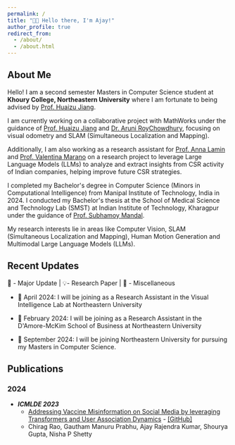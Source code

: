 ```yaml
---
permalink: /
title: "👋🏽 Hello there, I'm Ajay!"
author_profile: true
redirect_from:
  - /about/
  - /about.html
---
```


## About Me

Hello! I am a second semester Masters in Computer Science student at **Khoury College, Northeastern University** where I am fortunate to being advised by [Prof. Huaizu Jiang](https://jianghz.me/). 

I am currently working on a collaborative project with MathWorks under the guidance of [Prof. Huaizu Jiang](https://jianghz.me/) and [Dr. Aruni RoyChowdhury](https://arunirc.github.io/about/), focusing on visual odometry and SLAM (Simultaneous Localization and Mapping).

Additionally, I am also working as a research assistant for [Prof. Anna Lamin](https://damore-mckim.northeastern.edu/people/anna-lamin/) and [Prof. Valentina Marano](https://damore-mckim.northeastern.edu/people/valentina-marano/) on a research project to leverage Large Language Models (LLMs) to analyze and extract insights from CSR activity of Indian companies, helping improve future CSR strategies.

I completed my Bachelor's degree in Computer Science (Minors in Computational Intelligence) from Manipal Institute of
Technology, India in 2024. I conducted my Bachelor's thesis at the School of Medical
Science and Technology Lab (SMST) at
Indian Institute of Technology, Kharagpur under the guidance
of [Prof. Subhamoy Mandal](https://www.iitkgp.ac.in/department/MM/faculty/mm-smandal).

My research interests lie in areas like Computer Vision, SLAM (Simultaneous Localization and Mapping), Human Motion Generation and Multimodal Large Language Models (LLMs). 

## Recent Updates
🌟 - Major Update | 💡- Research Paper | 📌 - Miscellaneous

- 🌟 April 2024: I will be joining as a Research Assistant in the Visual Intelligence Lab at Northeastern University 

- 🌟 February 2024: I will be joining as a Research Assistant in the D'Amore-McKim School of Business at Northeastern University 

- 🌟 September 2024: I will be joining Northeastern University for pursuing my Masters in Computer Science.

## Publications

### 2024

- ***ICMLDE 2023*** 
    - [Addressing Vaccine Misinformation on Social Media by leveraging Transformers and User Association Dynamics](https://www.sciencedirect.com/science/article/pii/S1877050924008470) - [[GitHub]](https://github.com/ajaystar8/Vaccine_Misinformation_Project.git)
    - Chirag Rao, Gautham Manuru Prabhu, Ajay Rajendra Kumar, Shourya Gupta, Nisha P Shetty
  
